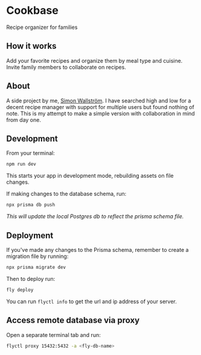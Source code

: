 # Cookbase

Recipe organizer for families

## How it works

Add your favorite recipes and organize them by meal type and cuisine. Invite family members to collaborate on recipes.

## About

A side project by me, [Simon Wallström](https://simonwallstrom.com/). I have searched high and low for a decent recipe manager with support for multiple users but found nothing of note. This is my attempt to make a simple version with collaboration in mind from day one.

## Development

From your terminal:

```sh
npm run dev
```

This starts your app in development mode, rebuilding assets on file changes.

If making changes to the database schema, run:

```sh
npx prisma db push
```

_This will update the local Postgres db to reflect the prisma schema file._

## Deployment

If you've made any changes to the Prisma schema, remember to create a migration file by running:

```sh
npx prisma migrate dev
```

Then to deploy run:

```sh
fly deploy
```

You can run `flyctl info` to get the url and ip address of your server.

## Access remote database via proxy

Open a separate terminal tab and run:

```sh
flyctl proxy 15432:5432 -a <fly-db-name>
```